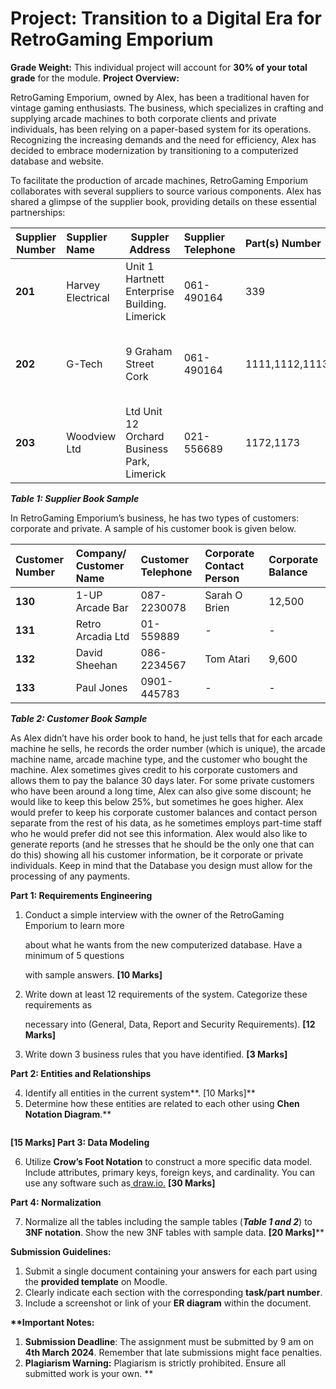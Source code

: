 ﻿# Project: Transition to a Digital Era for RetroGaming Emporium

**Grade Weight:** This individual project will account for **30% of your total grade** for the module. **Project Overview:**  

RetroGaming Emporium, owned by Alex, has been a traditional haven for vintage gaming enthusiasts. The business, which specializes in crafting and supplying arcade machines to both corporate clients and private individuals, has been relying on a paper-based system for its operations. Recognizing the increasing demands and the need for efficiency, Alex has decided to embrace modernization by transitioning to a computerized database and website. 

To  facilitate  the  production  of  arcade  machines,  RetroGaming  Emporium  collaborates  with  several suppliers to source various components. Alex has shared a glimpse of the supplier book, providing details on these essential partnerships: 



|**Supplier Number** |**Supplier  Name** |**Suppler Address** |**Supplier Telephone** |**Part(s)**  **Number** |**Part  Name(s)** |**Part Price(s)** |
| - | :- | - | :- | :- | :- | :- |
|**201** |Harvey Electrical |Unit 1 Hartnett Enterprise Building. Limerick |061-490164 |339 |Coin-Mech |100\.77 |
|**202** |G-Tech |9 Graham Street Cork |061-490164 |1111,1112,1113 |Oak  Sheet, Wood Resin, Hardwood Panel |12\.56, 9.99, 12,50 |
|**203** |Woodview Ltd |Ltd Unit 12 Orchard Business Park, Limerick |021-556689 |1172,1173 |PCB  Board, Joystick |79\.87, 24.50 |

***Table 1:  Supplier Book Sample*** 

In RetroGaming Emporium’s business, he has two types of customers: corporate and private. A sample of his customer book is given below. 



|**Customer  Number** |**Company/ Customer Name** |**Customer Telephone** |**Corporate Contact Person** |**Corporate  Balance** |
| :- | :- | :- | :- | :- |
|**130** |1-UP Arcade Bar |087-2230078 |Sarah O Brien |12,500 |
|**131** |Retro Arcadia Ltd |01-559889 |- |- |
|**132** |David Sheehan |086-2234567 |Tom Atari |9,600 |
|**133** |Paul Jones |0901-445783 |- |- |

***Table 2:  Customer Book Sample*** 

As Alex didn’t have his order book to hand, he just tells that for each arcade machine he sells, he records the order number (which is unique), the arcade machine name, arcade machine type, and the customer who bought the machine. Alex sometimes gives credit to his corporate customers and allows them to pay the balance 30 days later. For some private customers who have been around a long time, Alex can also give some discount; he would like to keep this below 25%, but sometimes he goes higher. Alex would prefer to keep his corporate customer balances and contact person separate from the rest of his data, as he sometimes employs part-time staff who he would prefer did not see this information. Alex would also like to generate reports (and he stresses that he should be the only one that can do this) showing all his customer information, be it corporate or private individuals. Keep in mind that the Database you design must allow for the processing of any payments. 

**Part 1: Requirements Engineering** 

1) Conduct a simple interview with the owner of the RetroGaming Emporium to learn more 

   about what he wants from the new computerized database. Have a minimum of 5 questions 

   with sample answers.                                                                                                                **[10 Marks]**                             

2) Write  down  at  least  12  requirements  of  the  system.  Categorize  these  requirements  as 

   necessary into (General, Data, Report and Security Requirements).                                **[12 Marks]** 

3) Write down 3 business rules that you have identified.                                                         **[3 Marks]** 

**Part 2: Entities and Relationships** 

4) Identify all entities in the current system**.                                                                           [10 Marks]** 
4) Determine how these entities are related to each other using **Chen Notation Diagram**.**  

`                                                                                                                                                                        `**[15 Marks]           Part 3:  Data Modeling** 

6) Utilize **Crow’s Foot Notation** to construct a more specific data model. Include attributes, primary keys, foreign keys, and cardinality. You can use any software such as[ draw.io.](https://app.diagrams.net/)               **[30 Marks]** 

**Part 4: Normalization** 

7) Normalize all the tables including the sample tables (***Table 1 and 2***) to **3NF notation**. Show the new 3NF tables with sample data.                                                                                             **[20 Marks]****       

**Submission Guidelines:** 

1. Submit a single document containing your answers for each part using the **provided template** on Moodle. 
1. Clearly indicate each section with the corresponding **task/part number**. 
1. Include a screenshot or link of your **ER diagram** within the document. 

**\*\*Important Notes:**

1. **Submission Deadline**: The assignment must be submitted by 9 am on **4th March 2024**. Remember that late submissions might face penalties.  
1. **Plagiarism Warning:** Plagiarism is strictly prohibited. Ensure all submitted work is your own. \*\*
